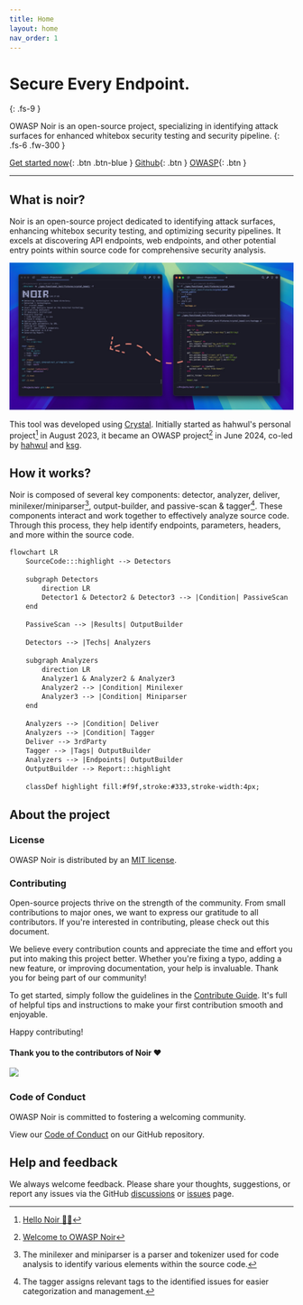 ```yaml
---
title: Home
layout: home
nav_order: 1
---
```


# Secure Every Endpoint.
{: .fs-9 }

OWASP Noir is an open-source project, specializing in identifying attack surfaces for enhanced whitebox security testing and security pipeline.
{: .fs-6 .fw-300 }

[Get started now](./get_started/installation/){: .btn .btn-blue }
[Github](https://github.com/owasp-noir/noir){: .btn }
[OWASP](https://owasp.org/www-project-noir){: .btn }

---

## What is noir?

Noir is an open-source project dedicated to identifying attack surfaces, enhancing whitebox security testing, and optimizing security pipelines. It excels at discovering API endpoints, web endpoints, and other potential entry points within source code for comprehensive security analysis.

![](images/noir-usage.jpg)

This tool was developed using [Crystal](https://crystal-lang.org). Initially started as hahwul's personal project[^1] in August 2023, it became an OWASP project[^2] in June 2024, co-led by [hahwul](https://github.com/hahwul) and [ksg](https://github.com/ksg97031).

[^1]: [Hello Noir 👋🏼](https://www.hahwul.com/2023/08/03/hello-noir/)
[^2]: [Welcome to OWASP Noir](https://github.com/orgs/owasp-noir/discussions/336)

## How it works?

Noir is composed of several key components: detector, analyzer, deliver, minilexer/miniparser[^3], output-builder, and passive-scan & tagger[^4]. These components interact and work together to effectively analyze source code. Through this process, they help identify endpoints, parameters, headers, and more within the source code.

[^3]: The minilexer and miniparser is a parser and tokenizer used for code analysis to identify various elements within the source code. 
[^4]: The tagger assigns relevant tags to the identified issues for easier categorization and management.

```mermaid
flowchart LR
    SourceCode:::highlight --> Detectors

    subgraph Detectors
        direction LR
        Detector1 & Detector2 & Detector3 --> |Condition| PassiveScan
    end

    PassiveScan --> |Results| OutputBuilder

    Detectors --> |Techs| Analyzers

    subgraph Analyzers
        direction LR
        Analyzer1 & Analyzer2 & Analyzer3
        Analyzer2 --> |Condition| Minilexer
        Analyzer3 --> |Condition| Miniparser
    end

    Analyzers --> |Condition| Deliver
    Analyzers --> |Condition| Tagger
    Deliver --> 3rdParty
    Tagger --> |Tags| OutputBuilder
    Analyzers --> |Endpoints| OutputBuilder
    OutputBuilder --> Report:::highlight

    classDef highlight fill:#f9f,stroke:#333,stroke-width:4px;
```

## About the project
### License
OWASP Noir is distributed by an [MIT license](https://github.com/owasp-noir/noir/blob/main/LICENSE).

### Contributing

Open-source projects thrive on the strength of the community. From small contributions to major ones, we want to express our gratitude to all contributors. If you're interested in contributing, please check out this document.

We believe every contribution counts and appreciate the time and effort you put into making this project better. Whether you're fixing a typo, adding a new feature, or improving documentation, your help is invaluable. Thank you for being part of our community!

To get started, simply follow the guidelines in the [Contribute Guide](https://github.com/owasp-noir/noir/blob/main/CONTRIBUTING.md). It's full of helpful tips and instructions to make your first contribution smooth and enjoyable.

Happy contributing!

#### Thank you to the contributors of Noir ♥️

![](https://raw.githubusercontent.com/owasp-noir/noir/refs/heads/main/CONTRIBUTORS.svg)

### Code of Conduct
OWASP Noir is committed to fostering a welcoming community.

View our [Code of Conduct](https://github.com/owasp-noir/noir/blob/main/CODE_OF_CONDUCT.md) on our GitHub repository.

## Help and feedback

We always welcome feedback. Please share your thoughts, suggestions, or report any issues via the GitHub [discussions](https://github.com/orgs/owasp-noir/discussions) or [issues](https://github.com/owasp-noir/noir/issues) page.